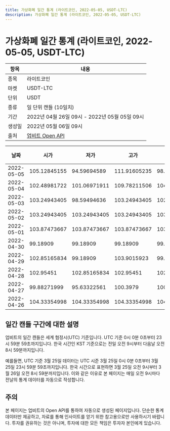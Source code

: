 ```yaml
---
title: 가상화폐 일간 통계 (라이트코인, 2022-05-05, USDT-LTC)
description: 가상화폐 일간 통계 (라이트코인, 2022-05-05, USDT-LTC)
---
```



가상화폐 일간 통계 (라이트코인, 2022-05-05, USDT-LTC)
===

|항목|내용|
|--|--|
|종목|라이트코인|
|마켓|USDT-LTC|
|단위|USDT|
|종류|일 단위 캔들 (10일치)|
|기간|2022년 04월 26일 09시 - 2022년 05월 05일 09시|
|생성일|2022년 05월 06일 09시|
|출처|[업비트 Open API](https://docs.upbit.com)|


|날짜|시가|저가|고가|종가|비고|
|--|--|--|--|--|--|
|2022-05-05|105.12845155|94.59694589|111.91605235|98.1048|    |
|2022-05-04|102.48981722|101.06971911|109.78211506|104.93046952|    |
|2022-05-03|103.24943405|98.59494636|103.24943405|102.48981722|    |
|2022-05-02|103.24943405|103.24943405|103.24943405|103.24943405|    |
|2022-05-01|103.87473667|103.87473667|103.87473667|103.87473667|    |
|2022-04-30|99.18909|99.18909|99.18909|99.18909|    |
|2022-04-29|102.85165834|99.18909|103.9015923|99.18909|    |
|2022-04-28|102.95451|102.85165834|102.95451|102.85165834|    |
|2022-04-27|99.88271999|95.63322561|100.3979|100.3979|    |
|2022-04-26|104.33354998|104.33354998|104.33354998|104.33354998|    |


일간 캔들 구간에 대한 설명
---


업비트의 일간 캔들은 세계 협정시(UTC) 기준입니다. 
UTC 기준 0시 0분 0초부터 23시 59분 59초까지입니다. 
한국 시간인 KST 기준으로는 전일 오전 9시부터 다음날 오전 8시 59분까지입니다. 


예를들면, UTC 기준 3월 25일 데이터는 UTC 시준 3월 25일 0시 0분 0초부터 3월 25일 23시 59분 59초까지입니다. 
한국 시간으로 표현하면 3월 25일 오전 9시부터 3월 26일 오전 8시 59분까지입니다. 
이와 같은 이유로 본 페이지는 매일 오전 9시마다 전날의 통계 데이터를 자동으로 작성합니다. 


주의
---


본 페이지는 업비트의 Open API를 통하여 자동으로 생성된 페이지입니다. 
단순한 통계 데이터만 제공하고, 자료를 통해 인사이트를 얻기 위한 참고용으로만 사용하시기 바랍니다. 
투자를 권유하는 것은 아니며, 투자에 대한 모든 책임은 투자자 본인에게 있습니다. 
